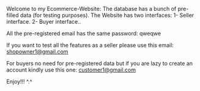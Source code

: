 Welcome to my Ecommerce-Website:
The database has a bunch of pre-filled data (for testing purposes).
The Website has two interfaces:
1- Seller interface.
2- Buyer interface..

All the pre-registered email has the same password: qweqwe

If you want to test all the features as a seller please use this email:
shopowner1@gmail.com

For buyers no need for pre-registered data but if you are lazy to create an account kindly use this one:
customer1@gmail.com

Enjoy!!! ^.^
